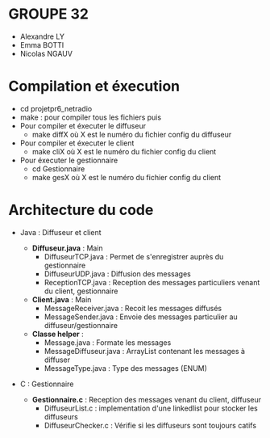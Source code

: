 # GROUPE 32

- Alexandre LY
- Emma BOTTI 
- Nicolas NGAUV

# Compilation et éxecution

- cd projetpr6_netradio
- make : pour compiler tous les fichiers puis 
- Pour compiler et éxecuter le diffuseur 
    - make diffX où X est le numéro du fichier config du diffuseur
- Pour compiler et éxecuter le client 
    - make cliX où X est le numéro du fichier config du client
- Pour éxecuter le gestionnaire
    - cd Gestionnaire 
    - make gesX où X est le numéro du fichier config du client

# Architecture du code 

- Java : Diffuseur et client

    - **Diffuseur.java** : Main
        - DiffuseurTCP.java : Permet de s'enregistrer auprès du gestionnaire
        - DiffuseurUDP.java : Diffusion des messages 
        - ReceptionTCP.java : Reception des messages particuliers venant du client, gestionnaire
    - **Client.java** : Main
        - MessageReceiver.java : Recoit les messages diffusés
        - MessageSender.java : Envoie des messages particulier au diffuseur/gestionnaire
    - **Classe helper** :
        - Message.java : Formate les messages 
        - MessageDiffuseur.java : ArrayList contenant les messages à diffuser
        - MessageType.java : Type des messages (ENUM)

- C : Gestionnaire
    - **Gestionnaire.c** : Reception des messages venant du client, diffuseur
        - DiffuseurList.c : implementation d'une linkedlist pour stocker les diffuseurs
        - DiffuseurChecker.c : Vérifie si les diffuseurs sont toujours catifs 

